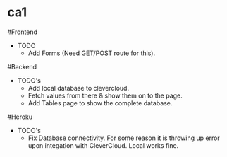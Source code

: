 # ca1

#Frontend
 * TODO
	* Add Forms (Need GET/POST route for this).

#Backend
 * TODO's
	* Add local database to clevercloud.
	* Fetch values from there & show them on to the page.
	* Add Tables page to show the complete database.

#Heroku
 * TODO's
	* Fix Database connectivity. For some reason it is throwing up error upon integation with CleverCloud. Local works fine.
